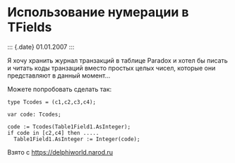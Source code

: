 Использование нумерации в TFields
=================================

::: {.date}
01.01.2007
:::

Я хочу хранить журнал транзакций в таблице Paradox и хотел бы писать и
читать коды транзаций вместо простых целых чисел, которые они
представляют в данный момент\...

Можете попробовать сделать так:

    type Tcodes = (c1,c2,c3,c4);
     
    var code: Tcodes;
     
    code := Tcodes(Table1Field1.AsInteger);
    if code in [c2,c4] then .....
      Table1Field1.AsInteger := Integer(code);

Взято с <https://delphiworld.narod.ru>
